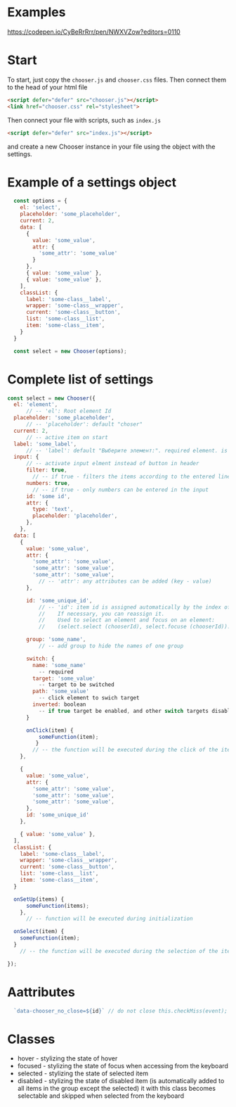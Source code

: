 # Examples
  https://codepen.io/CyBeRrRrr/pen/NWXVZow?editors=0110

# Start
  To start, just copy the `chooser.js` and `chooser.css` files.
  Then connect them to the head of your html file
  ```html
  <script defer="defer" src="chooser.js"></script>
  <link href="chooser.css" rel="stylesheet">
  ```

  Then connect your file with scripts, such as `index.js`
  ```html
  <script defer="defer" src="index.js"></script>
  ```

  and create a new Chooser instance in your file using the object with the settings.

# Example of a settings object
```js
  const options = {
    el: 'select',
    placeholder: 'some_placeholder',
    current: 2,
    data: [
      {
        value: 'some_value',
        attr: {
          'some_attr': 'some_value'
        }
      },
      { value: 'some_value' },
      { value: 'some_value' },
    ],
    classList: {
      label: 'some-class__label',
      wrapper: 'some-class__wrapper',
      current: 'some-class__button',
      list: 'some-class__list',
      item: 'some-class__item',
    }
  }

  const select = new Chooser(options);
```

# Complete list of settings
```js
const select = new Chooser({
  el: 'element',
      // -- 'el': Root element Id
  placeholder: 'some_placeholder',
      // -- 'placeholder': default "choser"
  current: 2,
      // -- active item on start
  label: 'some_label',
      // -- 'label': default "Выберите элемент:". required element. is an ARIA lable
  input: {
      // -- activate input elment instead of button in header
      filter: true,
        // -- if true - filters the items according to the entered line
      numbers: true,
        // -- if true - only numbers can be entered in the input
      id: 'some id',
      attr: {
        type: 'text',
        placeholder: 'placeholder',
      },
    },
  data: [
    {
      value: 'some_value',
      attr: {
        'some_attr': 'some_value',
        'some_attr': 'some_value',
        'some_attr': 'some_value',
          // -- 'attr': any attributes can be added (key - value)
      },

      id: 'some_unique_id',
          // -- 'id': item id is assigned automatically by the index of the item in the array.
          //    If necessary, you can reassign it.
          //    Used to select an element and focus on an element:
          //    (select.select (chooserId), select.focuse (chooserId)).

      group: 'some_name',
          // -- add group to hide the names of one group

      switch: {
        name: 'some_name'
          -- required
        target: 'some_value'
          -- target to be switched
        path: 'some_value'
          -- click element to swich target
        inverted: boolean
          -- if true target be enabled, and other switch targets disabled
      }

      onClick(item) {
          someFunction(item);
         }
        // -- the function will be executed during the click of the item
    },

    {
      value: 'some_value',
      attr: {
        'some_attr': 'some_value',
        'some_attr': 'some_value',
        'some_attr': 'some_value',
      },
      id: 'some_unique_id'
    },

    { value: 'some_value' },
  ],
  classList: {
    label: 'some-class__label',
    wrapper: 'some-class__wrapper',
    current: 'some-class__button',
    list: 'some-class__list',
    item: 'some-class__item',
  }

  onSetUp(items) {
      someFunction(items);
    },
      // -- function will be executed during initialization

  onSelect(item) {
    someFunction(item);
  }
    // -- the function will be executed during the selection of the item

});
```
#  Aattributes
```js
  `data-chooser_no_close=${id}` // do not close this.checkMiss(event);
```
#  Classes
  * hover       - stylizing the state of hover
  * focused     - stylizing the state of focus when accessing from the keyboard
  * selected    - stylizing the state of selected item
  * disabled    - stylizing the state of disabled item
                (is automatically added to all items in the group except the selected)
                it with this class becomes selectable and skipped when selected from the keyboard

